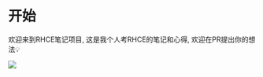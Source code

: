 # 开始

欢迎来到RHCE笔记项目, 这是我个人考RHCE的笔记和心得, 欢迎在PR提出你的想法💡

![](https://img.ricolxwz.de/2024/06/nejc-soklic-wO42Rmamef8-unsplash.jpg)